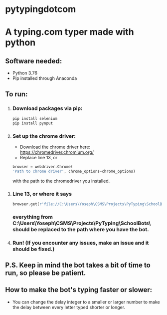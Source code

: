 # pytypingdotcom
# A typing.com typer made with python

## **Software needed**:
* Python 3.76
* Pip installed through Anaconda
## **To run:**
1. ### Download packages via pip:
    ```bash 
    pip install selenium 
    pip install pynput
    ```
2. ### Set up the chrome driver:
    * Download the chrome driver here: https://chromedriver.chromium.org/
    * Replace line 13, or
    ```python
    browser = webdriver.Chrome(
    'Path to chrome driver', chrome_options=chrome_options)
    ```
    with the path to the chromedriver you installed.
3. ### Line 13, or where it says
     ```python
    browser.get(r'file://C:\Users\Yoseph\CSMS\Projects\PyTyping\SchoolBots\typing.combot\typing.html')
    ```
    ### everything from C:\Users\Yoseph\CSMS\Projects\PyTyping\SchoolBots\ should be replaced to the path where you have the bot. 
4. ### Run! (If you encounter any issues, make an issue and it should be fixed.)

## P.S. Keep in mind the bot takes a bit of time to run, so please be patient. 

## How to make the bot's typing faster or slower:
* You can change the delay integer to a smaller or larger number to make the delay between every letter typed shorter or longer.